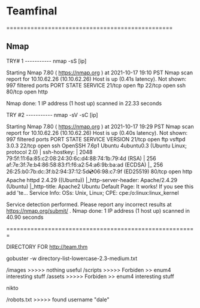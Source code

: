 # Teamfinal


================================================
## Nmap

TRY# 1 ----------- nmap -sS [ip] 

Starting Nmap 7.80 ( https://nmap.org ) at 2021-10-17 19:10 PST
Nmap scan report for 10.10.62.26 (10.10.62.26)
Host is up (0.41s latency).
Not shown: 997 filtered ports
PORT   STATE SERVICE
21/tcp open  ftp
22/tcp open  ssh
80/tcp open  http

Nmap done: 1 IP address (1 host up) scanned in 22.33 seconds

TRY #2 ----------- nmap -sV -sC [ip]

Starting Nmap 7.80 ( https://nmap.org ) at 2021-10-17 19:29 PST
Nmap scan report for 10.10.62.26 (10.10.62.26)
Host is up (0.40s latency).
Not shown: 997 filtered ports
PORT   STATE SERVICE VERSION
21/tcp open  ftp     vsftpd 3.0.3
22/tcp open  ssh     OpenSSH 7.6p1 Ubuntu 4ubuntu0.3 (Ubuntu Linux; protocol 2.0)
| ssh-hostkey: 
|   2048 79:5f:11:6a:85:c2:08:24:30:6c:d4:88:74:1b:79:4d (RSA)
|   256 af:7e:3f:7e:b4:86:58:83:f1:f6:a2:54:a6:9b:ba:ad (ECDSA)
|_  256 26:25:b0:7b:dc:3f:b2:94:37:12:5d:cd:06:98:c7:9f (ED25519)
80/tcp open  http    Apache httpd 2.4.29 ((Ubuntu))
|_http-server-header: Apache/2.4.29 (Ubuntu)
|_http-title: Apache2 Ubuntu Default Page: It works! If you see this add 'te...
Service Info: OSs: Unix, Linux; CPE: cpe:/o:linux:linux_kernel

Service detection performed. Please report any incorrect results at https://nmap.org/submit/ .
Nmap done: 1 IP address (1 host up) scanned in 40.90 seconds

=======================================================

DIRECTORY FOR http://team.thm

gobuster -w directory-list-lowercase-2.3-medium.txt

/images     >>>>> nothing useful
/scripts    >>>>> Forbiden >> enum4 interesting stuff
/assets     >>>>> Forbiden >> enum4 interesting stuff

nikto

/robots.txt >>>>> found username "dale"

